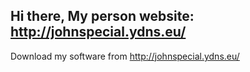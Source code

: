 ## Hi there, My person website: http://johnspecial.ydns.eu/

Download my software from http://johnspecial.ydns.eu/
